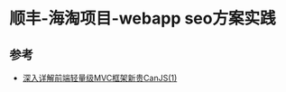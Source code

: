 顺丰-海淘项目-webapp seo方案实践
================================



参考
----

+ [深入详解前端轻量级MVC框架新贵CanJS(1)](http://www.iunbug.com/archives/2012/06/14/360.html)